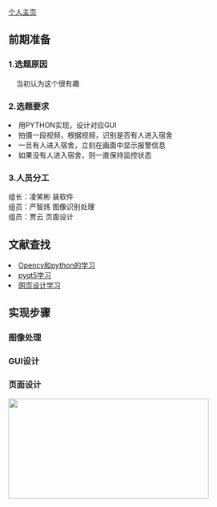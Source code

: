 ﻿<html>
<head>
<meta charset="utf-8">
<title>宿舍异常进入识别监控</title>
</head>
<body>
<a href="https://github.com/yinxin46/yinxin46.github.io">个人主页</a>
<h2>前期准备</h2>
<h3>1.选题原因</h3>
<p>&nbsp;&nbsp;&nbsp;&nbsp;当初认为这个很有趣</p>
<h3>2.选题要求</h3>
<p>
<li>用PYTHON实现，设计对应GUI</li>
<li>拍摄一段视频，根据视频，识别是否有人进入宿舍</li>
<li>一旦有人进入宿舍，立刻在画面中显示报警信息</li>
<li>如果没有人进入宿舍，则一直保持监控状态</li>
</p>
<h3>3.人员分工</h3>
<p>
组长：凌笑彬 装软件<br>组员：严智炜 图像识别处理<br>组员：贾云 页面设计
</p>
<h2>文献查找</h2>
<p>
<li><a href="https://www.bilibili.com/video/av24998616?from=search&seid=2838665333098568074">Opencv和python的学习</a></li>
<li><a href="https://www.bilibili.com/video/av24998616?from=search&seid=2838665333098568074">pyqt5学习</a></li>
<li><a href="https://www.runoob.com/html/html-tutorial.html">网页设计学习</a></li>
</p>
<h2>实现步骤</h2>
<h3>图像处理</h3>
<h3>GUI设计</h3>
<h3>页面设计</h3>
<img src="https://image.shutterstock.com/image-photo/hands-touching-science-network-connection-260nw-762804589.jpg" width="400" height="200"/>
</body>
</html>
